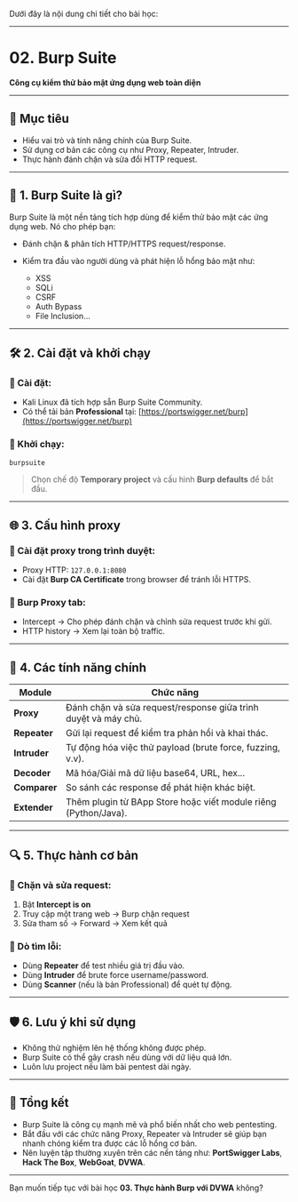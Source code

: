 Dưới đây là nội dung chi tiết cho bài học:

---

# 02. Burp Suite

**Công cụ kiểm thử bảo mật ứng dụng web toàn diện**

---

## 🎯 Mục tiêu

* Hiểu vai trò và tính năng chính của Burp Suite.
* Sử dụng cơ bản các công cụ như Proxy, Repeater, Intruder.
* Thực hành đánh chặn và sửa đổi HTTP request.

---

## 📌 1. Burp Suite là gì?

Burp Suite là một nền tảng tích hợp dùng để kiểm thử bảo mật các ứng dụng web. Nó cho phép bạn:

* Đánh chặn & phân tích HTTP/HTTPS request/response.
* Kiểm tra đầu vào người dùng và phát hiện lỗ hổng bảo mật như:

  * XSS
  * SQLi
  * CSRF
  * Auth Bypass
  * File Inclusion...

---

## 🛠 2. Cài đặt và khởi chạy

### 🔸 Cài đặt:

* Kali Linux đã tích hợp sẵn Burp Suite Community.
* Có thể tải bản **Professional** tại: [https://portswigger.net/burp](https://portswigger.net/burp)

### 🔸 Khởi chạy:

```bash
burpsuite
```

> Chọn chế độ **Temporary project** và cấu hình **Burp defaults** để bắt đầu.

---

## 🌐 3. Cấu hình proxy

### 🔸 Cài đặt proxy trong trình duyệt:

* Proxy HTTP: `127.0.0.1:8080`
* Cài đặt **Burp CA Certificate** trong browser để tránh lỗi HTTPS.

### 🔸 Burp Proxy tab:

* Intercept → Cho phép đánh chặn và chỉnh sửa request trước khi gửi.
* HTTP history → Xem lại toàn bộ traffic.

---

## 🧪 4. Các tính năng chính

| Module       | Chức năng                                                       |
| ------------ | --------------------------------------------------------------- |
| **Proxy**    | Đánh chặn và sửa request/response giữa trình duyệt và máy chủ.  |
| **Repeater** | Gửi lại request để kiểm tra phản hồi và khai thác.              |
| **Intruder** | Tự động hóa việc thử payload (brute force, fuzzing, v.v).       |
| **Decoder**  | Mã hóa/Giải mã dữ liệu base64, URL, hex...                      |
| **Comparer** | So sánh các response để phát hiện khác biệt.                    |
| **Extender** | Thêm plugin từ BApp Store hoặc viết module riêng (Python/Java). |

---

## 🔍 5. Thực hành cơ bản

### 🔹 Chặn và sửa request:

1. Bật **Intercept is on**
2. Truy cập một trang web → Burp chặn request
3. Sửa tham số → Forward → Xem kết quả

### 🔹 Dò tìm lỗi:

* Dùng **Repeater** để test nhiều giá trị đầu vào.
* Dùng **Intruder** để brute force username/password.
* Dùng **Scanner** (nếu là bản Professional) để quét tự động.

---

## 🛡 6. Lưu ý khi sử dụng

* Không thử nghiệm lên hệ thống không được phép.
* Burp Suite có thể gây crash nếu dùng với dữ liệu quá lớn.
* Luôn lưu project nếu làm bài pentest dài ngày.

---

## 🧠 Tổng kết

* Burp Suite là công cụ mạnh mẽ và phổ biến nhất cho web pentesting.
* Bắt đầu với các chức năng Proxy, Repeater và Intruder sẽ giúp bạn nhanh chóng kiểm tra được các lỗ hổng cơ bản.
* Nên luyện tập thường xuyên trên các nền tảng như: **PortSwigger Labs**, **Hack The Box**, **WebGoat**, **DVWA**.

---

Bạn muốn tiếp tục với bài học **03. Thực hành Burp với DVWA** không?

